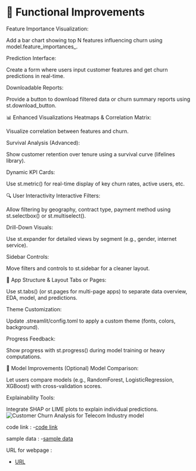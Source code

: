 # 🔧 Functional Improvements
Feature Importance Visualization:

Add a bar chart showing top N features influencing churn using model.feature_importances_.

Prediction Interface:

Create a form where users input customer features and get churn predictions in real-time.

Downloadable Reports:

Provide a button to download filtered data or churn summary reports using st.download_button.

📊 Enhanced Visualizations
Heatmaps & Correlation Matrix:

Visualize correlation between features and churn.

Survival Analysis (Advanced):

Show customer retention over tenure using a survival curve (lifelines library).

Dynamic KPI Cards:

Use st.metric() for real-time display of key churn rates, active users, etc.

🔍 User Interactivity
Interactive Filters:

Allow filtering by geography, contract type, payment method using st.selectbox() or st.multiselect().

Drill-Down Visuals:

Use st.expander for detailed views by segment (e.g., gender, internet service).

Sidebar Controls:

Move filters and controls to st.sidebar for a cleaner layout.

📁 App Structure & Layout
Tabs or Pages:

Use st.tabs() (or st.pages for multi-page apps) to separate data overview, EDA, model, and predictions.

Theme Customization:

Update .streamlit/config.toml to apply a custom theme (fonts, colors, background).

Progress Feedback:

Show progress with st.progress() during model training or heavy computations.

🧠 Model Improvements (Optional)
Model Comparison:

Let users compare models (e.g., RandomForest, LogisticRegression, XGBoost) with cross-validation scores.

Explainability Tools:

Integrate SHAP or LIME plots to explain individual predictions.
![Customer Churn Analysis for Telecom Industry model](https://github.com/user-attachments/assets/6455d86b-df1e-4c74-a2ac-93992dab7c8f)

code link :
 -<a href = "https://github.com/akshya408/Customer-Churn-Analysis-for-Telecom-Industry/blob/main/Customer%20Churn%20Analysis%20for%20Telecom%20Industry%20model.py">code link</a>

sample data :
 -<a href = "https://github.com/akshya408/Customer-Churn-Analysis-for-Telecom-Industry/blob/main/large_customer_data.csv">sample data</a>

URL for webpage :
 - <a href = "http://localhost:8501">URL</a>
